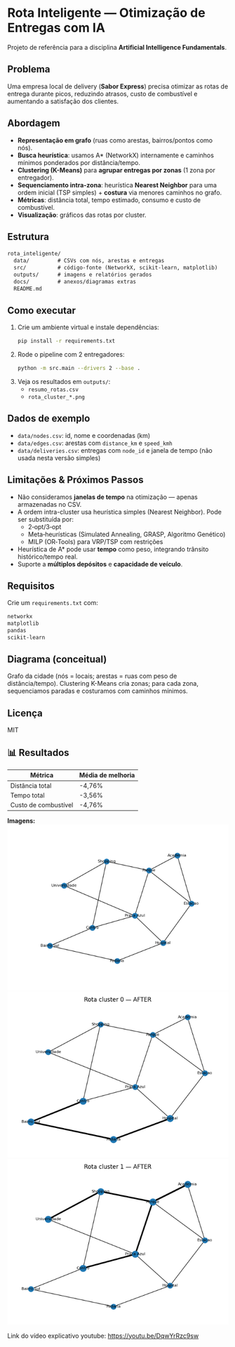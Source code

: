 
# Rota Inteligente — Otimização de Entregas com IA

Projeto de referência para a disciplina **Artificial Intelligence Fundamentals**.

## Problema
Uma empresa local de delivery (**Sabor Express**) precisa otimizar as rotas de entrega durante picos, reduzindo atrasos, custo de combustível e aumentando a satisfação dos clientes.

## Abordagem
- **Representação em grafo** (ruas como arestas, bairros/pontos como nós).
- **Busca heurística**: usamos A* (NetworkX) internamente e caminhos mínimos ponderados por distância/tempo.
- **Clustering (K-Means)** para **agrupar entregas por zonas** (1 zona por entregador).
- **Sequenciamento intra-zona**: heurística **Nearest Neighbor** para uma ordem inicial (TSP simples) + **costura** via menores caminhos no grafo.
- **Métricas**: distância total, tempo estimado, consumo e custo de combustível.
- **Visualização**: gráficos das rotas por cluster.

## Estrutura
```
rota_inteligente/
  data/         # CSVs com nós, arestas e entregas
  src/          # código-fonte (NetworkX, scikit-learn, matplotlib)
  outputs/      # imagens e relatórios gerados
  docs/         # anexos/diagramas extras
  README.md
```

## Como executar
1. Crie um ambiente virtual e instale dependências:
   ```bash
   pip install -r requirements.txt
   ```
2. Rode o pipeline com 2 entregadores:
   ```bash
   python -m src.main --drivers 2 --base .
   ```
3. Veja os resultados em `outputs/`:
   - `resumo_rotas.csv`
   - `rota_cluster_*.png`

## Dados de exemplo
- `data/nodes.csv`: id, nome e coordenadas (km)
- `data/edges.csv`: arestas com `distance_km` e `speed_kmh`
- `data/deliveries.csv`: entregas com `node_id` e janela de tempo (não usada nesta versão simples)

## Limitações & Próximos Passos
- Não consideramos **janelas de tempo** na otimização — apenas armazenadas no CSV.
- A ordem intra-cluster usa heurística simples (Nearest Neighbor). Pode ser substituída por:
  - 2‑opt/3‑opt
  - Meta‑heurísticas (Simulated Annealing, GRASP, Algoritmo Genético)
  - MILP (OR‑Tools) para VRP/TSP com restrições
- Heurística de A* pode usar **tempo** como peso, integrando trânsito histórico/tempo real.
- Suporte a **múltiplos depósitos** e **capacidade de veículo**.

## Requisitos
Crie um `requirements.txt` com:
```
networkx
matplotlib
pandas
scikit-learn
```

## Diagrama (conceitual)
Grafo da cidade (nós = locais; arestas = ruas com peso de distância/tempo). Clustering K-Means cria zonas; para cada zona, sequenciamos paradas e costuramos com caminhos mínimos.

## Licença
MIT


## 📊 Resultados

| Métrica | Média de melhoria |
|----------|------------------|
| Distância total | -4,76% |
| Tempo total | -3,56% |
| Custo de combustível | -4,76% |

**Imagens:**
![Diagrama do Grafo](outputs/diagrama_grafo.png)
![Rota Cluster 0](outputs/rota_cluster_0_after.png)
![Rota Cluster 1](outputs/rota_cluster_1_after.png)



Link do vídeo explicativo youtube: https://youtu.be/DqwYrRzc9sw
